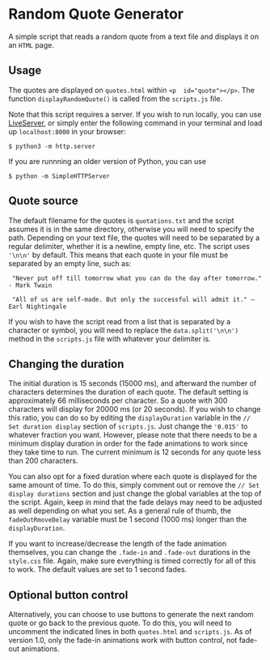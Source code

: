
#  Random Quote Generator

  A simple script that reads a random quote from a text file and displays it on an `HTML` page.

  

##  Usage

  

The quotes are displayed on `quotes.html` within `<p  id="quote"></p>`. The function `displayRandomQuote()` is called from the `scripts.js` file.

Note that this script requires a server. If you wish to run locally, you can use [LiveServer](https://github.com/ritwickdey/vscode-live-server), or simply enter the following command in your terminal and load up `localhost:8000` in your browser:

```
$ python3 -m http.server
```

If you are runnning an older version of Python, you can use

```
$ python -m SimpleHTTPServer
```


##  Quote source
  

The default filename for the quotes is `quotations.txt` and the script assumes it is in the same directory, otherwise you will need to specify the path. Depending on your text file, the quotes will need to be separated by a regular delimiter, whether it is a newline, empty line, etc. The script uses `'\n\n'` by default. This means that each quote in your file must be separated by an empty line, such as:

  
```
 "Never put off till tomorrow what you can do the day after tomorrow." - Mark Twain
 
 "All of us are self-made. But only the successful will admit it." — Earl Nightingale
```

If you wish to have the script read from a list that is separated by a character or symbol, you will need to replace the `data.split('\n\n')` method in the `scripts.js` file with whatever your delimiter is.

  

##  Changing the duration

 
The initial duration is 15 seconds (15000 ms), and afterward the number of characters determines the duration of each quote. The default setting is approximately 66 milliseconds per character. So a quote with 300 characters will display for 20000 ms (or 20 seconds). If you wish to change this ratio, you can do so by editing the `displayDuration` variable in the `// Set duration display` section of `scripts.js`. Just change the `'0.015'` to whatever fraction you want. However, please note that there needs to be a minimum display duration in order for the fade animations to work since they take time to run. The current minimum is 12 seconds for any quote less than 200 characters.


You can also opt for a fixed duration where each quote is displayed for the same amount of time. To do this, simply comment out or remove the `// Set display durations` section and just change the global variables at the top of the script. Again, keep in mind that the fade delays may need to be adjusted as well depending on what you set. As a general rule of thumb, the `fadeOutRmoveDelay` variable must be 1 second (1000 ms) longer than the `displayDuration`.


If you want to increase/decrease the length of the fade animation themselves, you can change the `.fade-in` and `.fade-out` durations in the `style.css` file. Again, make sure everything is timed correctly for all of this to work. The default values are set to 1 second fades.

  

##  Optional button control

  

Alternatively, you can choose to use buttons to generate the next random quote or go back to the previous quote. To do this, you will need to uncomment the indicated lines in both `quotes.html` and `scripts.js`. As of version 1.0, only the fade-in animations work with button control, not fade-out animations.
